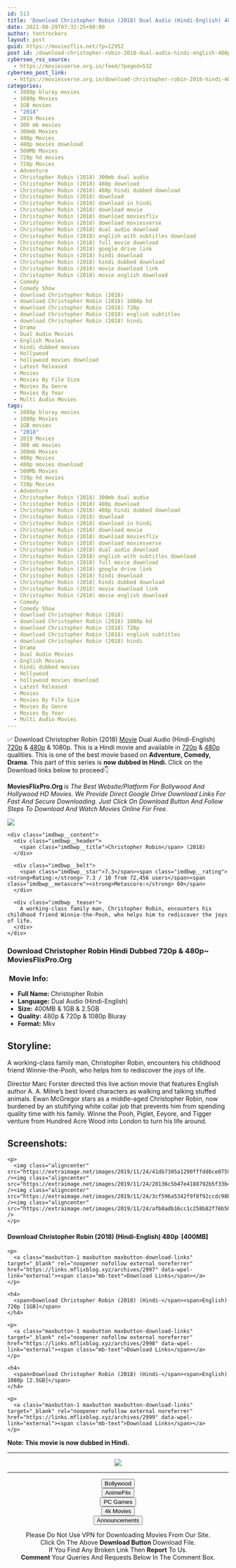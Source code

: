 ```yaml
---
id: 513
title: 'Download Christopher Robin (2018) Dual Audio (Hindi-English) 480p [400MB] || 720p [1GB] || 1080p [2.5GB]'
date: 2021-08-29T07:32:25+00:00
author: tentrockers
layout: post
guid: https://moviezflix.net/?p=12952
post id: /download-christopher-robin-2018-dual-audio-hindi-english-480p-400mb-720p-1gb-1080p-2-5gb/
cyberseo_rss_source:
  - https://moviesverse.org.in/feed/?paged=532
cyberseo_post_link:
  - https://moviesverse.org.in/download-christopher-robin-2018-hindi-480p-720p-1080p/
categories:
  - 1080p bluray movies
  - 1080p Movies
  - 1GB movies
  - "2018"
  - 2019 Movies
  - 300 mb movies
  - 300mb Movies
  - 480p Movies
  - 480p movies download
  - 500Mb Movies
  - 720p hd movies
  - 720p Movies
  - Adventure
  - Christopher Robin (2018) 300mb dual audio
  - Christopher Robin (2018) 480p download
  - Christopher Robin (2018) 480p hindi dubbed download
  - Christopher Robin (2018) download
  - Christopher Robin (2018) download in hindi
  - Christopher Robin (2018) download movie
  - Christopher Robin (2018) download moviesflix
  - Christopher Robin (2018) download moviesverse
  - Christopher Robin (2018) dual audio download
  - Christopher Robin (2018) english with subtitles download
  - Christopher Robin (2018) full movie download
  - Christopher Robin (2018) google drive link
  - Christopher Robin (2018) hindi download
  - Christopher Robin (2018) hindi dubbed download
  - Christopher Robin (2018) movie download link
  - Christopher Robin (2018) movie english download
  - Comedy
  - Comedy Show
  - download Christopher Robin (2018)
  - download Christopher Robin (2018) 1080p hd
  - download Christopher Robin (2018) 720p
  - download Christopher Robin (2018) english subtitles
  - download Christopher Robin (2018) hindi
  - Drama
  - Dual Audio Movies
  - English Movies
  - hindi dubbed movies
  - Hollywood
  - hollywood movies download
  - Latest Released
  - Movies
  - Movies By File Size
  - Movies By Genre
  - Movies By Year
  - Multi Audio Movies
tags:
  - 1080p bluray movies
  - 1080p Movies
  - 1GB movies
  - "2018"
  - 2019 Movies
  - 300 mb movies
  - 300mb Movies
  - 480p Movies
  - 480p movies download
  - 500Mb Movies
  - 720p hd movies
  - 720p Movies
  - Adventure
  - Christopher Robin (2018) 300mb dual audio
  - Christopher Robin (2018) 480p download
  - Christopher Robin (2018) 480p hindi dubbed download
  - Christopher Robin (2018) download
  - Christopher Robin (2018) download in hindi
  - Christopher Robin (2018) download movie
  - Christopher Robin (2018) download moviesflix
  - Christopher Robin (2018) download moviesverse
  - Christopher Robin (2018) dual audio download
  - Christopher Robin (2018) english with subtitles download
  - Christopher Robin (2018) full movie download
  - Christopher Robin (2018) google drive link
  - Christopher Robin (2018) hindi download
  - Christopher Robin (2018) hindi dubbed download
  - Christopher Robin (2018) movie download link
  - Christopher Robin (2018) movie english download
  - Comedy
  - Comedy Show
  - download Christopher Robin (2018)
  - download Christopher Robin (2018) 1080p hd
  - download Christopher Robin (2018) 720p
  - download Christopher Robin (2018) english subtitles
  - download Christopher Robin (2018) hindi
  - Drama
  - Dual Audio Movies
  - English Movies
  - hindi dubbed movies
  - Hollywood
  - hollywood movies download
  - Latest Released
  - Movies
  - Movies By File Size
  - Movies By Genre
  - Movies By Year
  - Multi Audio Movies
---
```

<div class="thecontent clearfix">
  <p>
    ✅ Download Christopher Robin (2018) <a href="https://moviesverse.org.in/category/movies/" data-wpel-link="internal">Movie</a> Dual Audio (Hindi-English) <a href="https://moviesverse.org.in/720p-movies/" data-wpel-link="internal">720p</a>&nbsp;&&nbsp;<a href="https://moviesverse.org.in/480p-movies/" data-wpel-link="internal">480p</a> & 1080p. This is a Hindi movie and available in <a href="https://moviesverse.org.in/720p-movies/" data-wpel-link="internal">720p</a>&nbsp;&&nbsp;<a href="https://moviesverse.org.in/480p-movies/" data-wpel-link="internal">480p</a> qualities. This is one of the best movie based on <strong>Adventure, Comedy, Drama</strong>. This part of this series is <strong>now dubbed in <span>Hindi.&nbsp;</span></strong><span>Click on the Download links below to proceed👇</span>
  </p>
  
  <p>
    <strong><span>MoviesFlixPro.Org&nbsp;</span></strong><em>is The Best Website/Platform For Bollywood And Hollywood HD Movies. We Provide Direct Google Drive Download Links For Fast And Secure Downloading. Just Click On Download Button And Follow Steps To&nbsp;Download And Watch Movies Online For Free.</em>
  </p>
  
  <div class="imdbwp imdbwp--movie dark">
    <div class="imdbwp__thumb">
      <a class="imdbwp__link" target="_blank" title="Christopher Robin" href="https://www.imdb.com/title/tt4575576/" rel="nofollow external noopener noreferrer" data-wpel-link="external"><img class="imdbwp__img" src="https://m.media-amazon.com/images/M/MV5BMjAzOTM2OTAyNF5BMl5BanBnXkFtZTgwNTg5ODg1NTM@._V1_SX300.jpg" /></a>
    </div>
    
    <div class="imdbwp__content">
      <div class="imdbwp__header">
        <span class="imdbwp__title">Christopher Robin</span> (2018)
      </div>
      
      <div class="imdbwp__belt">
        <span class="imdbwp__star">7.3</span><span class="imdbwp__rating"><strong>Rating:</strong> 7.3 / 10 from 72,456 users</span><span class="imdbwp__metascore"><strong>Metascore:</strong> 60</span>
      </div>
      
      <div class="imdbwp__teaser">
        A working-class family man, Christopher Robin, encounters his childhood friend Winnie-the-Pooh, who helps him to rediscover the joys of life.
      </div>
    </div>
  </div>
  
  <h3>
    <span>Download Christopher Robin Hindi Dubbed 720p & 480p~ MoviesFlixPro.Org</span>
  </h3>
  
  <h3>
    <span>&nbsp;Movie Info:&nbsp;</span>
  </h3>
  
  <ul>
    <li>
      <strong>Full Name: </strong>Christopher Robin
    </li>
    <li>
      <strong>Language:</strong> Dual Audio (Hindi-English)
    </li>
    <li>
      <strong>Size:</strong> 400MB & 1GB & 2.5GB
    </li>
    <li>
      <strong>Quality:</strong> 480p & 720p & 1080p Bluray
    </li>
    <li>
      <strong>Format:</strong>&nbsp;Mkv
    </li>
  </ul>
  
  <h2>
    <span>Storyline:</span>
  </h2>
  
  <p>
    A working-class family man, Christopher Robin, encounters his childhood friend Winnie-the-Pooh, who helps him to rediscover the joys of life.
  </p>
  
  <div>
    Director Marc Forster directed this live action movie that features English author A. A. Milne’s best loved characters as walking and talking stuffed animals. Ewan McGregor stars as a middle-aged Christopher Robin, now burdened by an stultifying white collar job that prevents him from spending quality time with his family. Winne the Pooh, Piglet, Eeyore, and Tigger venture from Hundred Acre Wood into London to turn his life around.
  </div>
  
  <div class="summary_text">
    <h2>
      <span>Screenshots:</span>
    </h2>
    
    <p>
      <img class="aligncenter" src="https://extraimage.net/images/2019/11/24/41db7305a1290fffdd6ce0759666c06f.png" /><img class="aligncenter" src="https://extraimage.net/images/2019/11/24/20136c5b47e4188792b5f33b4bd1690b.png" /><img class="aligncenter" src="https://extraimage.net/images/2019/11/24/3cf596a5342f9f8f92ccdc98b14be5aa.png" /><img class="aligncenter" src="https://extraimage.net/images/2019/11/24/afb8adb16cc1c258b82f76b50e05026f.png" />
    </p>
  </div>
  
  <div class="inline canwrap">
    <h4>
      <span>Download Christopher Robin (2018) (Hindi-English) </span><span>480p&nbsp; [400MB]</span>
    </h4>
    
    <p>
      <a class="maxbutton-1 maxbutton maxbutton-download-links" target="_blank" rel="noopener nofollow external noreferrer" href="https://links.mflixblog.xyz/archives/2997" data-wpel-link="external"><span class="mb-text">Download Links</span></a>
    </p>
    
    <h4>
      <span>Download Christopher Robin (2018) (Hindi-</span><span>English) 720p [1GB]</span>
    </h4>
    
    <p>
      <a class="maxbutton-1 maxbutton maxbutton-download-links" target="_blank" rel="noopener nofollow external noreferrer" href="https://links.mflixblog.xyz/archives/2998" data-wpel-link="external"><span class="mb-text">Download Links</span></a>
    </p>
    
    <h4>
      <span>Download Christopher Robin (2018) (Hindi-</span><span>English) 1080p [2.5GB]</span>
    </h4>
    
    <p>
      <a class="maxbutton-1 maxbutton maxbutton-download-links" target="_blank" rel="noopener nofollow external noreferrer" href="https://links.mflixblog.xyz/archives/2999" data-wpel-link="external"><span class="mb-text">Download Links</span></a>
    </p>
  </div>
  
  <div class="inline canwrap">
    <div class="inline canwrap">
      <div class="inline canwrap">
        <div class="inline canwrap">
          <p>
            <span><strong>Note: This movie is now dubbed in Hindi.</strong></span>
          </p>
        </div>
      </div>
    </div>
  </div>
</div>

<center>
  </p> 
  
  <hr />
  
  <p>
    <a href="http://gdrivepro.xyz/join.php" data-wpel-link="external" target="_blank" rel="nofollow external noopener noreferrer"><img src="https://i.imgur.com/FhMdWdW.png" /></a>
  </p>
  
  <hr />
  
  <p>
    <a href="https://dogemovies.xyz" target="_blank" data-wpel-link="external" rel="nofollow external noopener noreferrer"><button class="button button5">Bollywood</button></a><br /> <a href="https://animeflix.in" target="_blank" data-wpel-link="external" rel="nofollow external noopener noreferrer"><button class="button button5">AnimeFlix</button></a><br /> <a href="https://gamesflix.net/" target="_blank" data-wpel-link="external" rel="nofollow external noopener noreferrer"><button class="button button5">PC Games</button></a><br /> <a href="https://uhdmovies.in" target="_blank" data-wpel-link="external" rel="nofollow external noopener noreferrer"><button class="button button5">4k Movies</button></a><br /> <a href="https://moviesverse.org.in/announcements/" target="_blank" data-wpel-link="internal" rel="noopener"><button class="button button5">Announcements</button></a>
  </p>
  
  <div class="alert alert-danger">
    Please Do Not Use VPN for Downloading Movies From Our Site.
  </div>
  
  <div class="alert alert-success">
    Click On The Above <strong>Download Button</strong> Download File.
  </div>
  
  <div class="alert alert-warning">
    If You Find Any Broken Link Then <strong>Report</strong> To Us.
  </div>
  
  <div class="alert alert-info">
    <strong>Comment</strong> Your Queries And Requests Below In The Comment Box.
  </div>
  
  <p>
    </center>
  </p>
